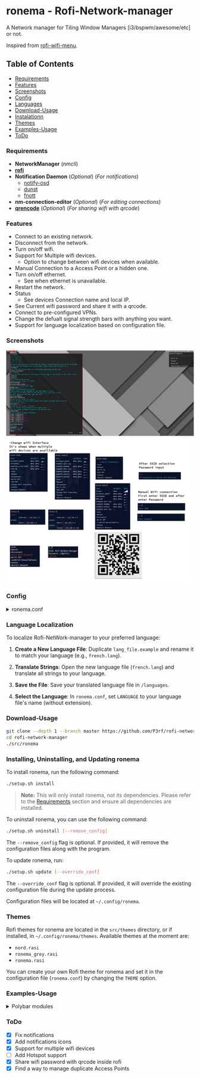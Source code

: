 # ronema - Rofi-Network-manager
A Network manager for Tiling Window Managers [i3/bspwm/awesome/etc] or not.

Inspired from [rofi-wifi-menu](https://github.com/zbaylin/rofi-wifi-menu).
## Table of Contents

- [Requirements](#requirements)
- [Features](#features)
- [Screenshots](#screenshots)
- [Config](#config)
- [Languages](#language-localization)
- [Download-Usage](#download-usage)
- [Instalationn](#installing-uninstalling-and-updating-ronema)
- [Themes](#themes)
- [Examples-Usage](#examples-usage)
- [ToDo](#todo)

### Requirements

- **NetworkManager** (_nmcli_)
- [**rofi**](https://github.com/davatorium/rofi)
- **Notification Daemon** (_Optional_) (_For notifications_)
  - [notify-osd](https://launchpad.net/notify-osd)
  - [dunst](https://github.com/dunst-project/dunst)
  - [fnott](https://codeberg.org/dnkl/fnott)
- **nm-connection-editor** (_Optional_) (_For editing connections_)
- [**qrencode**](https://fukuchi.org/works/qrencode) (_Optional_) (_For sharing wifi with qrcode_)

### Features

- Connect to an existing network.
- Disconnect from the network.
- Turn on/off wifi.
- Support for Multiple wifi devices.
  - Option to change between wifi devices when available.
- Manual Connection to a Access Point or a hidden one.
- Turn on/off ethernet.
  - See when ethernet is unavailable.
- Restart the network.
- Status
  - See devices Connection name and local IP.
- See Current wifi password and share it with a qrcode.
- Connect to pre-configured VPNs.
- Change the defualt signal strength bars with anything you want.
- Support for language localization based on configuration file.

### Screenshots

![Desktop](docs/images/main.png)
![Options](docs/images/options.png)

### Config

<details> 
 <summary>ronema.conf</summary>


```
# Location
# +---------- +
# | 1 | 2 | 3 |
# | 8 | 0 | 4 |
# | 7 | 6 | 5 |
# +-----------+
#The grid represents the screen with the numbers indicating the location of the window.
#If you want the window to be in the upper right corner, set location to 3.
LOCATION=0
#This sets the anchor point for the window displaying the QR code.         
QRCODE_LOCATION=$LOCATION 
#X, Y Offset
#This sets the distance of the window from the edge of the screen on the X and Y axis.
Y_AXIS=0
X_AXIS=0
#Use notifications or not
#Values can be "true" or "false"
NOTIFICATIONS="false"
NOTIFICATIONS_ICONS="false"
#Location of qrcode wifi image
QRCODE_DIR="/tmp/"
#WIDTH_FIX_MAIN/WIDTH_FIX_STATUS 
#These values can be adjusted if the text doesn't fit or
#if there is too much space at the end when you launch the script.
#It will depend on the font type and size.
WIDTH_FIX_MAIN=1
WIDTH_FIX_STATUS=10
#Values can be "true" or "false"
#Set it to true, if the script outputs the signal strength with asterisks
#and you want  bars.
ASCII_OUT="false"
#Values can be "true" or "false"
#Set it to true if you want to use custom icons
#for the signal strength instead of the default ones.
CHANGE_BARS="false"
#Custom signal strength indicators
SIGNAL_STRENGTH_0="0"
SIGNAL_STRENGTH_1="1"
SIGNAL_STRENGTH_2="12"
SIGNAL_STRENGTH_3="123"
SIGNAL_STRENGTH_4="1234"
#Selection prefix
SELECTION_PREFIX="~"
#Language
LANGUAGE="english"
#Default theme
THEME="ronema.rasi"
```
</details>

### Language Localization

To localize Rofi-NetWork-manager to your preferred language:

1. **Create a New Language File**: Duplicate `lang_file.example` and rename it to match your language (e.g., `french.lang`).

2. **Translate Strings**: Open the new language file (`french.lang`) and translate all strings to your language.

3. **Save the File**: Save your translated language file in `/languages`.

4. **Select the Language**: In `ronema.conf`, set `LANGUAGE` to your language file's name (without extension).

### Download-Usage

```bash
git clone --depth 1 --branch master https://github.com/P3rf/rofi-network-manager.git
cd rofi-network-manager
./src/ronema
```

### Installing, Uninstalling, and Updating ronema

To install ronema, run the following command:

```bash
./setup.sh install
```
> **Note:** This will only install ronema, not its dependencies. Please refer to the [Requirements](#requirements) section and ensure all dependencies are installed.

To uninstall ronema, you can use the following command:

```bash
./setup.sh uninstall [--remove_config]
```

The `--remove_config` flag is optional. If provided, it will remove the configuration files along with the program.

To update ronema, run:

```bash
./setup.sh update [--override_conf]
```

The `--override_conf` flag is optional. If provided, it will override the existing configuration file during the update process.

Configuration files will be located at `~/.config/ronema`.

### Themes

Rofi themes for ronema are located in the `src/themes` directory, or if installed, in `~/.config/ronema/themes`. Available themes at the moment are:

- `nord.rasi`
- `ronema_grey.rasi`
- `ronema.rasi`

You can create your own Rofi theme for ronema and set it in the configuration file (`ronema.conf`) by changing the `THEME` option.


### Examples-Usage

<details> 
 <summary>Polybar modules</summary>

```
[module/wireless-network]
type = internal/network
interface = wlan0
interval = 3.0
unknown-as-up = true
format-connected-background = ${colors.background}
format-connected-foreground = ${colors.foreground}
format-connected-padding = 1
format-connected = %{A1:ronema:}<ramp-signal> <label-connected>%{A}
label-connected = %essid%/%local_ip%
format-disconnected-background = ${colors.background}
format-disconnected-foreground = ${colors.foreground}
format-disconnected-padding = 1
format-disconnected = %{A1:ronema:}<label-disconnected>%{A}
label-disconnected =""
ramp-signal-0 = "󰤯"
ramp-signal-1 = "󰤟"
ramp-signal-2 = "󰤢"
ramp-signal-3 = "󰤥"
ramp-signal-4 = "󰤨"
ramp-signal-foreground = ${colors.white}
```

```
[module/wired-network]
type = internal/network
interface = eth0
interval = 3.0
format-connected-background = ${colors.background}
format-connected-foreground = ${colors.foreground}
format-connected-padding = 1
format-connected = %{A1:ronema:}<label-connected>%{A}
label-connected =  %local_ip%
format-disconnected-background = ${colors.background}
format-disconnected-foreground = ${colors.foreground-alt}
format-disconnected-padding = 1
format-disconnected = %{A1:ronema:}<label-disconnected>%{A}
label-disconnected ="󰌺"
```
</details>

### ToDo

- [x] Fix notifications
- [x] Add notifications icons
- [x] Support for multiple wifi devices
- [ ] Add Hotspot support
- [x] Share wifi password with qrcode inside rofi
- [x] Find a way to manage duplicate Access Points
